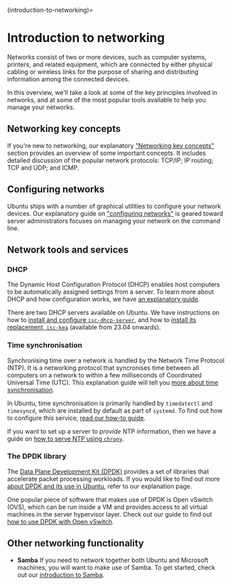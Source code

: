(introduction-to-networking)=
# Introduction to networking

Networks consist of two or more devices, such as computer systems, printers, and related equipment, which are connected by either physical cabling or wireless links for the purpose of sharing and distributing information among the connected devices.

In this overview, we'll take a look at some of the key principles involved in networks, and at some of the most popular tools available to help you manage your networks.

## Networking key concepts

If you're new to networking, our explanatory ["Networking key concepts"](networking-key-concepts.md) section provides an overview of some important concepts. It includes detailed discussion of the popular network protocols: TCP/IP; IP routing; TCP and UDP; and ICMP.

## Configuring networks

Ubuntu ships with a number of graphical utilities to configure your network devices. Our explanatory guide on ["configuring networks"](configuring-networks.md) is geared toward server administrators focuses on managing your network on the command line.

## Network tools and services

### DHCP

The Dynamic Host Configuration Protocol (DHCP) enables host computers to be automatically assigned settings from a server. To learn more about DHCP and how configuration works, we have [an explanatory guide](about-dynamic-host-configuration-protocol-dhcp.md).

There are two DHCP servers available on Ubuntu. We have instructions on how to [install and configure `isc-dhcp-server`](../how-to/how-to-install-and-configure-isc-dhcp-server.md), and how to [install its replacement, `isc-kea`](../how-to/how-to-install-and-configure-isc-kea.md) (available from 23.04 onwards). 

### Time synchronisation

Synchronising time over a network is handled by the Network Time Protocol (NTP). It is a networking protocol that syncronises time between all computers on a network to within a few milliseconds of Coordinated Universal Time (UTC). This explanation guide will tell you [more about time synchronisation](about-time-synchronisation.md).

In Ubuntu, time synchronisation is primarily handled by `timedatectl` and `timesyncd`, which are installed by default as part of `systemd`. To find out how to configure this service, [read our how-to guide](about-time-synchronisation.md).

If you want to set up a server to *provide* NTP information, then we have a guide on [how to serve NTP using `chrony`](../how-to/how-to-serve-the-network-time-protocol-with-chrony.md).	

### The DPDK library

The [Data Plane Development Kit (DPDK)](https://www.dpdk.org/) provides a set of libraries that accelerate packet processing workloads. If you would like to find out more [about DPDK and its use in Ubuntu](about-dpdk.md), refer to our explanation page. 

One popular piece of software that makes use of DPDK is Open vSwitch (OVS), which can be run inside a VM and provides access to all virtual machines in the server hypervisor layer. Check out our guide to find out [how to use DPDK with Open vSwitch](../how-to/how-to-use-dpdk-with-open-vswitch.md).

## Other networking functionality

- **Samba**
  If you need to network together both Ubuntu and Microsoft machines, you will want to make use of Samba. To get started, check out our [introduction to Samba](introduction-to-samba.md).

